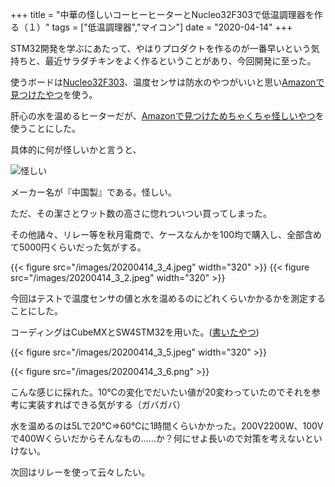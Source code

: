+++
title = "中華の怪しいコーヒーヒーターとNucleo32F303で低温調理器を作る（１）"
tags = ["低温調理器","マイコン"]
date = "2020-04-14"
+++

STM32開発を学ぶにあたって、やはりプロダクトを作るのが一番早いという気持ちと、最近サラダチキンをよく作るということがあり、今回開発に至った。

使うボードは[Nucleo32F303](http://akizukidenshi.com/catalog/g/gM-10172/)、温度センサは防水のやつがいいと思い[Amazonで見つけたやつ](https://www.amazon.co.jp/gp/product/B07M886SBK/ref=ppx_yo_dt_b_asin_title_o02_s00?ie=UTF8&psc=1)を使う。

肝心の水を温めるヒーターだが、[Amazonで見つけためちゃくちゃ怪しいやつ](https://www.amazon.co.jp/gp/product/B00EONO6C2/ref=ppx_yo_dt_b_asin_title_o03_s00?ie=UTF8&psc=1)を使うことにした。

具体的に何が怪しいかと言うと、

![怪しい](/images/20204014_3_1.png)

メーカー名が『中国製』である。怪しい。

ただ、その潔さとワット数の高さに惚れついつい買ってしまった。

その他諸々、リレー等を秋月電商で、ケースなんかを100均で購入し、全部含めて5000円くらいだった気がする。

{{< figure src="/images/20200414_3_4.jpeg" width="320"  >}}
{{< figure src="/images/20200414_3_2.jpeg" width="320"  >}}

今回はテストで温度センサの値と水を温めるのにどれくらいかかるかを測定することにした。

コーディングはCubeMXとSW4STM32を用いた。([書いたやつ](https://github.com/walk-to-work/TempSensorTest))

{{< figure src="/images/20200414_3_5.jpeg" width="320"  >}}

{{< figure src="/images/20200414_3_6.png"   >}}

こんな感じに採れた。10℃の変化でだいたい値が20変わっていたのでそれを参考に実装すればできる気がする（ガバガバ）

水を温めるのは5Lで20℃=>60℃に1時間くらいかかった。200V2200W、100Vで400Wくらいだからそんなもの......か？何にせよ長いので対策を考えないといけない。

次回はリレーを使って云々したい。
